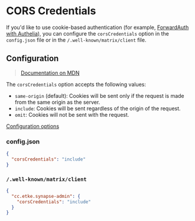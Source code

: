 # CORS Credentials

If you'd like to use cookie-based authentication
(for example, [ForwardAuth with Authelia](https://github.com/Awesome-Technologies/synapse-admin/issues/655)),
you can configure the `corsCredentials` option in the `config.json` file or in the `/.well-known/matrix/client` file.

## Configuration

> [Documentation on MDN](https://developer.mozilla.org/en-US/docs/Web/API/Fetch_API/Using_Fetch#including_credentials)

The `corsCredentials` option accepts the following values:

* `same-origin` (default): Cookies will be sent only if the request is made from the same origin as the server.
* `include`: Cookies will be sent regardless of the origin of the request.
* `omit`: Cookies will not be sent with the request.

[Configuration options](config.md)

### config.json

```json
{
  "corsCredentials": "include"
}
```

### `/.well-known/matrix/client`

```json
{
  "cc.etke.synapse-admin": {
    "corsCredentials": "include"
  }
}
```

